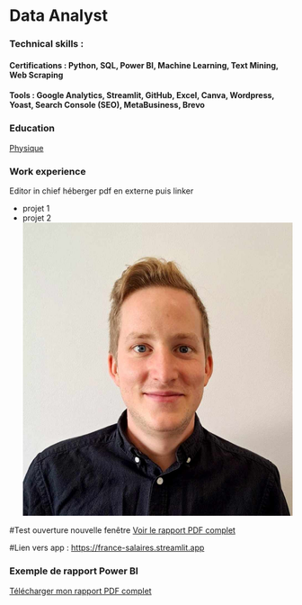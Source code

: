 # Data Analyst

### Technical skills : 
#### Certifications : Python, SQL, Power BI, Machine Learning, Text Mining, Web Scraping
#### Tools : Google Analytics, Streamlit, GitHub, Excel, Canva, Wordpress, Yoast, Search Console (SEO), MetaBusiness, Brevo

### Education
[Physique](https://www.test.)

### Work experience
Editor in chief héberger pdf en externe puis linker
- projet 1
- projet 2
![testing](loumar.jpg)

#Test ouverture nouvelle fenêtre
<a href="https://louis-marechal.github.io/BusinessReport-PowerBI.pdf" target="_blank">Voir le rapport PDF complet</a>

#Lien vers app : https://france-salaires.streamlit.app

### Exemple de rapport Power BI
[Télécharger mon rapport PDF complet](https://louis-marechal.github.io/BusinessReport-PowerBI.pdf)
